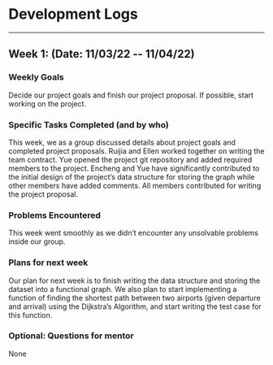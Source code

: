 # Development Logs

---

## **Week 1: (Date: 11/03/22 -- 11/04/22)**

### Weekly Goals
Decide our project goals and finish our project proposal. If possible, start working on the project.

### Specific Tasks Completed (and by who)
This week, we as a group discussed details about project goals and completed project proposals.
Ruijia and Ellen worked together on writing the team contract.
Yue opened the project git repository and added required members to the project.
Encheng and Yue have significantly contributed to the initial design of the project’s data structure for storing the graph while other members have added comments. 
All members contributed for writing the project proposal.

### Problems Encountered 
This week went smoothly as we didn’t encounter any unsolvable problems inside our group.

### Plans for next week
Our plan for next week is to finish writing the data structure and storing the dataset into a functional graph. We also plan to start implementing a function of finding the shortest path between two airports (given departure and arrival) using the Dijkstra’s Algorithm, and start writing the test case for this function.

### Optional: Questions for mentor
None
